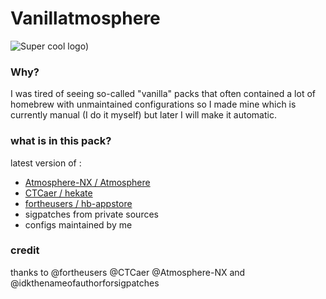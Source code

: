 # Vanillatmosphere

![Super cool logo](https://github.com/pinokaille/Vanillatmosphere/blob/main/assets/logo.png?raw=true))

### Why?
I was tired of seeing so-called "vanilla" packs that often contained a lot of homebrew with unmaintained configurations so I made mine which is currently manual (I do it myself) but later I will make it automatic.

### what is in this pack?
latest version of :
- [Atmosphere-NX /
Atmosphere](https://github.com/Atmosphere-NX/Atmosphere)
- [CTCaer /
hekate](https://github.com/CTCaer/hekate)
- [fortheusers /
hb-appstore ](https://github.com/fortheusers/hb-appstore)
- sigpatches from private sources
- configs maintained by me

### credit
thanks to @fortheusers @CTCaer @Atmosphere-NX and @idkthenameofauthorforsigpatches 
